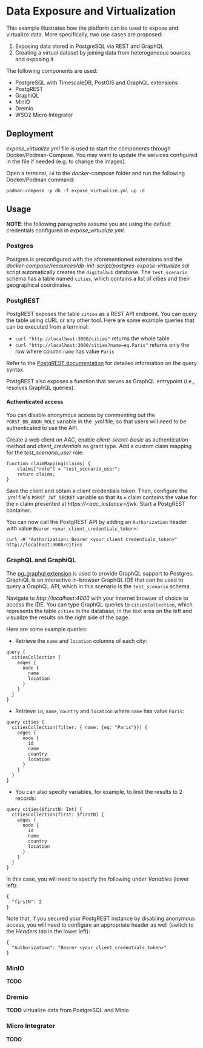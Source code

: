 # Data Exposure and Virtualization

This example illustrates how the platform can be used to expose and virtualize data. More specifically, two use cases are proposed:

1. Exposing data stored in PostgreSQL via REST and GraphQL
2. Creating a virtual dataset by joining data from heterogeneous sources and exposing it

The following components are used:

- PostgreSQL with TimescaleDB, PostGIS and GraphQL extensions
- PostgREST
- GraphiQL
- MinIO
- Dremio
- WSO2 Micro Integrator

## Deployment

*expose_virtualize.yml* file is used to start the components through Docker/Podman-Compose. You may want to update the services configured in the file if needed (e.g. to change the images).

Open a terminal, `cd` to the *docker-compose* folder and run the following Docker/Podman command:

```shell
podman-compose -p dh -f expose_virtualize.yml up -d
```

## Usage

**NOTE**: the following paragraphs assume you are using the default credentials configured in *expose_virtualize.yml*.

### Postgres

Postgres is preconfigured with the aforementioned extensions and the *docker-compose/resources/db-init-script/postgres-expose-virtualize.sql* script automatically creates the `digitalhub` database. The `test_scenario` schema has a table named `cities`, which contains a list of cities and their geographical coordinates.

### PostgREST

PostgREST exposes the table `cities` as a REST API endpoint. You can query the table using cURL or any other tool. Here are some example queries that can be executed from a terminal:

- `curl "http://localhost:3000/cities"` returns the whole table
- `curl "http://localhost:3000/cities?name=eq.Paris"` returns only the row where column `name` has value `Paris`

Refer to the [PostgREST documentation](https://postgrest.org/en/stable/api.html) for detailed information on the query syntax.

PostgREST also exposes a function that serves as GraphQL entrypoint (i.e., resolves GraphQL queries).

#### Authenticated access
You can disable anonymous access by commenting out the `PGRST_DB_ANON_ROLE` variable in the *.yml* file, so that users will need to be authenticated to use the API.

Create a web client on AAC, enable *client-secret-basic* as authentication method and *client_credentials* as grant type. Add a custom claim mapping for the *test_scenario_user* role:
```
function claimMapping(claims) {
    claims["role"] = "test_scenario_user";
    return claims;
}
```

Save the client and obtain a client credentials token. Then, configure the *.yml* file's `PGRST_JWT_SECRET` variable so that its `n` claim contains the value for the `n` claim presented at *https://<aac_instance>/jwk*. Start a PostgREST container.

You can now call the PostgREST API by adding an `Authorization` header with value `Bearer <your_client_credentials_token>`:
```
curl -H "Authorization: Bearer <your_client_credentials_token>" http://localhost:3000/cities
```

### GraphQL and GraphiQL

The [pg_graphql extension](https://github.com/supabase/pg_graphql/tree/master) is used to provide GraphQL support to Postgres. GraphiQL is an interactive in-browser GraphQL IDE that can be used to query a GraphQL API, which in this scenario is the `test_scenario` schema.

Navigate to *http://localhost:4000* with your Internet browser of choice to access the IDE. You can type GraphQL queries to `citiesCollection`, which represents the table `cities` in the database, in the text area on the left and visualize the results on the right side of the page.

Here are some example queries:

- Retrieve the `name` and `location` columns of each city:

```
query {
  citiesCollection {
    edges {
      node {
        name
        location
      }
    }
  }
}
```

- Retrieve `id`, `name`, `country` and `location` where `name` has value `Paris`:
```
query cities {
  citiesCollection(filter: { name: {eq: "Paris"}}) {
    edges {
      node {
        id
        name
        country
        location
      }
    }
  }
}
```

- You can also specify variables, for example, to limit the results to 2 records:
```
query cities($firstN: Int) {
  citiesCollection(first: $firstN) {
    edges {
      node {
        id
        name
        country
        location
      }
    }
  }
}
```
In this case, you will need to specify the following under *Variables* (lower left):
```
{
  "firstN": 2
}
```

Note that, if you secured your PostgREST instance by disabling anonymous access, you will need to configure an appropriate header as well (switch to the *Headers* tab in the lower left):
```
{
  "Authorization": "Bearer <your_client_credentials_token>"
}
```

### MinIO

**TODO**

### Dremio

**TODO** virtualize data from PostgreSQL and Minio

### Micro Integrator

**TODO**
